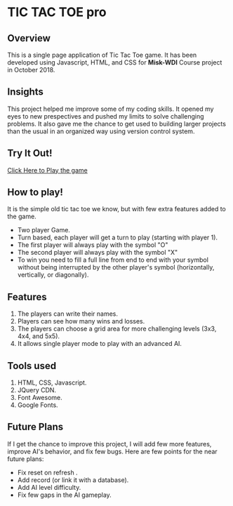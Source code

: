 # TIC TAC TOE pro
## Overview
This is a single page application of Tic Tac Toe game. It has been developed using Javascript, HTML, and CSS for __Misk-WDI__ Course project in October 2018.

## Insights
This project helped me improve some of my coding skills. It opened my eyes to new prespectives and pushed my limits to solve challenging problems. It also gave me the chance to get used to building larger projects than the usual in an organized way using version control system.

## Try It Out!
[Click Here to Play the game](https://alsubaieali.github.io/TicTacToe.pro/)

## How to play!
It is the simple old tic tac toe we know, but with few extra features added to the game.
* Two player Game.
* Turn based, each player will get a turn to play (starting with player 1).
* The first player will always play with the symbol "O"
* The second player will always play with the symbol "X"
* To win you need to fill a full line from end to end with your symbol without being interrupted by the other player's symbol (horizontally, vertically, or diagonally).

## Features
1. The players can write their names.
2. Players can see how many wins and losses.
3. The players can choose a grid area for more challenging levels (3x3, 4x4, and 5x5).
4. It allows single player mode to play with an advanced AI.

## Tools used
1. HTML, CSS, Javascript.
2. JQuery CDN.
3. Font Awesome.
4. Google Fonts.

## Future Plans
If I get the chance to improve this project, I will add few more features, improve AI's behavior, and fix few bugs. Here are few points for the near future plans:
* Fix reset on refresh .
* Add record (or link it with a database).
* Add AI level difficulty.
* Fix few gaps in the AI gameplay.